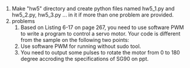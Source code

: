 1. Make "hw5" directory and create python files named hw5_1.py and hw5_2.py, hw5_3.py ... in it if more than one problem are provided.
2. problems
    1. Based on Listing 6-17 on page 267, you need to use software PWM to write a program to control a servo motor. Your code is different from the sample on the following two points:
      1. Use software PWM for running without sudo tool.
      2. You need to output some pulses to rotate the motor from 0 to 180 degree accroding the specifications of SG90 on ppt.
